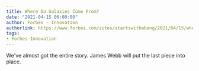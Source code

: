 ```yaml
---
title: Where Do Galaxies Come From?
date: "2021-04-15 06:00:00"
author: Forbes - Innovation
authorlink: https://www.forbes.com/sites/startswithabang/2021/04/15/where-do-galaxies-come-from/
tags:
- Forbes-Innovation
---
```

We've almost got the entire story. James Webb will put the last piece into place.